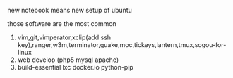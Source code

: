 ---
---

new notebook means new setup of ubuntu

those software are the most common

1. vim,git,vimperator,xclip(add ssh key),ranger,w3m,terminator,guake,moc,tickeys,lantern,tmux,sogou-for-linux
2. web develop (php5 mysql apache)
3. build-essential lxc docker.io python-pip
